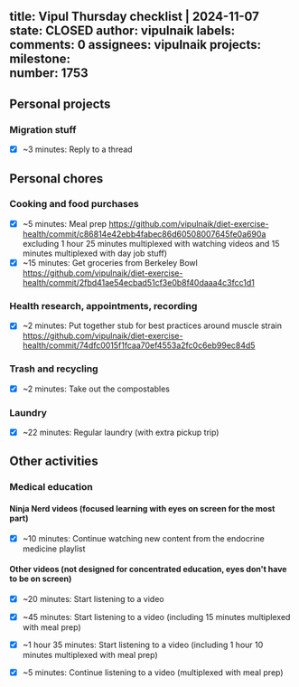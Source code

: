 title:	Vipul Thursday checklist | 2024-11-07
state:	CLOSED
author:	vipulnaik
labels:	
comments:	0
assignees:	vipulnaik
projects:	
milestone:	
number:	1753
--
## Personal projects

### Migration stuff

- [x] ~3 minutes: Reply to a thread

## Personal chores

### Cooking and food purchases

- [x] ~5 minutes: Meal prep https://github.com/vipulnaik/diet-exercise-health/commit/c86814e42ebb4fabec86d60508007645fe0a690a excluding 1 hour 25 minutes multiplexed with watching videos and 15 minutes multiplexed with day job stuff)
- [x] ~15 minutes: Get groceries from Berkeley Bowl https://github.com/vipulnaik/diet-exercise-health/commit/2fbd41ae54ecbad51cf3e0b8f40daaa4c3fcc1d1

### Health research, appointments, recording

- [x] ~2 minutes: Put together stub for best practices around muscle strain https://github.com/vipulnaik/diet-exercise-health/commit/74dfc0015f1fcaa70ef4553a2fc0c6eb99ec84d5

### Trash and recycling

- [x] ~2 minutes: Take out the compostables

### Laundry

- [x] ~22 minutes: Regular laundry (with extra pickup trip)

## Other activities

### Medical education

#### Ninja Nerd videos (focused learning with eyes on screen for the most part)

- [x] ~10 minutes: Continue watching new content from the endocrine medicine playlist

#### Other videos (not designed for concentrated education, eyes don't have to be on screen)

- [x] ~20 minutes: Start listening to a video
- [x] ~45 minutes: Start listening to a video (including 15 minutes multiplexed with meal prep)
- [x] ~1 hour 35 minutes: Start listening to a video (including 1 hour 10 minutes multiplexed with meal prep)
- [x] ~5 minutes: Continue listening to a video (multiplexed with meal prep)

